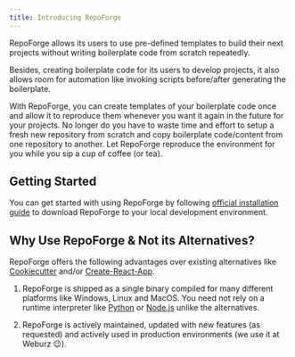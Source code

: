 ```yaml
---
title: Introducing RepoForge
---
```


RepoForge allows its users to use pre-defined templates to build their next
projects without writing boilerplate code from scratch repeatedly.

Besides, creating boilerplate code for its users to develop projects, it also
allows room for automation like invoking scripts before/after generating the
boilerplate.

With RepoForge, you can create templates of your boilerplate code once and allow
it to reproduce them whenever you want it again in the future for your projects.
No longer do you have to waste time and effort to setup a fresh new repository
from scratch and copy boilerplate code/content from one repository to another.
Let RepoForge reproduce the environment for you while you sip a cup of coffee
(or tea).

## Getting Started

You can get started with using RepoForge by following
[official installation guide](/repoforge/guides/installation) to download
RepoForge to your local development environment.

## Why Use RepoForge & Not its Alternatives?

RepoForge offers the following advantages over existing alternatives like
[Cookiecutter](https://cookiecutter.readthedocs.io) and/or
[Create-React-App](https://create-react-app.dev).

1. RepoForge is shipped as a single binary compiled for many different platforms
   like Windows, Linux and MacOS. You need not rely on a runtime interpreter
   like [Python](https://www.python.org) or [Node.js](https://nodejs.org) unlike
   the alternatives.

2. RepoForge is actively maintained, updated with new features (as requested)
   and actively used in production environments (we use it at Weburz 😉).
